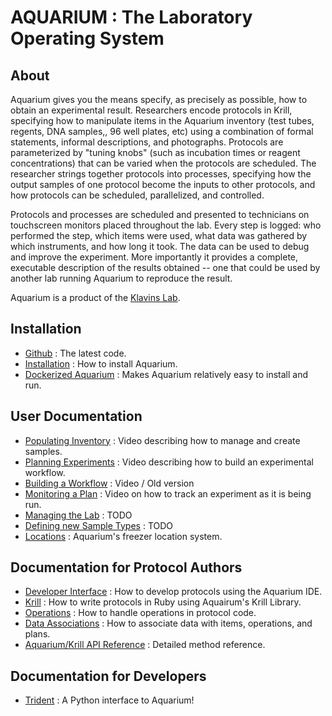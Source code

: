 AQUARIUM : The Laboratory Operating System
=========

About
---

Aquarium gives you the means specify, as precisely as possible, how to obtain an experimental result. Researchers encode protocols in Krill, specifying how to manipulate items in the Aquarium inventory (test tubes, regents, DNA samples,, 96 well plates, etc) using a combination of formal statements, informal descriptions, and photographs. Protocols are parameterized by "tuning knobs" (such as incubation times or reagent concentrations) that can be varied when the protocols are scheduled. The researcher strings together protocols into processes, specifying how the output samples of one protocol become the inputs to other protocols, and how protocols can be scheduled, parallelized, and controlled.

Protocols and processes are scheduled and presented to technicians on touchscreen monitors placed throughout the lab. Every step is logged: who performed the step, which items were used, what data was gathered by which instruments, and how long it took. The data can be used to debug and improve the experiment. More importantly it provides a complete, executable description of the results obtained -- one that could be used by another lab running Aquarium to reproduce the result.

Aquarium is a product of the [Klavins Lab](http://klavinslab.org).

Installation
---

* [Github](https://github.com/klavinslab/aquarium) : The latest code.
* [Installation](https://github.com/klavinslab/aquarium/doc/Installation.md) : How to install Aquarium.
* [Dockerized Aquarium](https://github.com/klavinslab/aquadocked) : Makes Aquarium relatively easy to install and run.

User Documentation
---
 
* [Populating Inventory](https://www.youtube.com/watch?v=ydN51ew1JmI&feature=youtu.be) : Video describing how to manage and create samples.
* [Planning Experiments](https://www.youtube.com/watch?v=kYnDc8RIsNg&feature=youtu.be) : Video describing how to build an experimental workflow.
* [Building a Workflow](https://www.youtube.com/watch?v=xDrv4f2AZlM&feature=youtu.be) : Video / Old version 
* [Monitoring a Plan](https://www.youtube.com/watch?v=WCTmuz5yBAo&feature=youtu.be) : Video on how to track an experiment as it is being run.
* [Managing the Lab](http://todo.com) : TODO
* [Defining new Sample Types](http://todo.com) : TODO
* [Locations](doc/Locations.md) : Aquarium's freezer location system.

Documentation for Protocol Authors
---

* [Developer Interface](http://todo.com) : How to develop protocols using the Aquarium IDE.
* [Krill](https://github.com/klavinslab/aquarium/doc/Krill.md) : How to write protocols in Ruby using Aquairum's Krill Library.
* [Operations](https://github.com/klavinslab/aquarium/doc/Opertations.md) : How to handle operations in protocol code.
* [Data Associations](https://github.com/klavinslab/aquarium/doc/DataAssociation.md) : How to associate data with items, operations, and plans.
* [Aquarium/Krill API Reference](http://klavinslab.org/aquarium-api/) : Detailed method reference.

Documentation for Developers
---

* [Trident](https://github.com/klavinslab/trident) : A Python interface to Aquarium!
